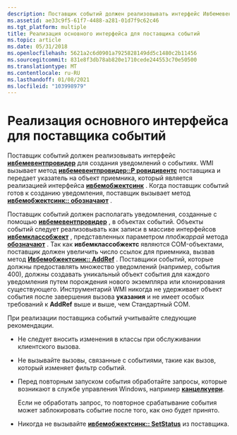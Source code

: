 ```yaml
---
description: Поставщик событий должен реализовывать интерфейс Ивбемевентпровидер для создания уведомлений о событиях.
ms.assetid: ae33c9f5-61f7-4488-a281-01d7f9c62c46
ms.tgt_platform: multiple
title: Реализация основного интерфейса для поставщика событий
ms.topic: article
ms.date: 05/31/2018
ms.openlocfilehash: 5621a2c6d0901a7925828149dd5c1480c2b11456
ms.sourcegitcommit: 831e8f3db78ab820e1710cede244553c70e50500
ms.translationtype: MT
ms.contentlocale: ru-RU
ms.lasthandoff: 01/08/2021
ms.locfileid: "103998979"
---
```

# <a name="implementing-the-primary-interface-for-an-event-provider"></a>Реализация основного интерфейса для поставщика событий

Поставщик событий должен реализовывать интерфейс [**ивбемевентпровидер**](/windows/desktop/api/Wbemprov/nn-wbemprov-iwbemeventprovider) для создания уведомлений о событиях. WMI вызывает метод [**ивбемевентпровидер::P ровидивентс**](/windows/desktop/api/Wbemprov/nf-wbemprov-iwbemeventprovider-provideevents) поставщика и передает указатель на объект приемника, который является реализацией интерфейса [**ивбемобжектсинк**](iwbemobjectsink.md) . Когда поставщик событий готов к созданию уведомления, поставщик вызывает метод [**ивбемобжектсинк:: обозначают**](/windows/desktop/api/Wbemcli/nf-wbemcli-iwbemobjectsink-indicate) .

Поставщик событий должен располагать уведомления, созданные с помощью [**ивбемевентпровидер**](/windows/desktop/api/Wbemprov/nn-wbemprov-iwbemeventprovider) , в объектах событий. Объекты событий следует реализовывать как записи в массиве интерфейсов [**ивбемклассобжект**](/windows/desktop/api/WbemCli/nn-wbemcli-iwbemclassobject) , представленных параметром *ппобжаррай* метода [**обозначают**](/windows/desktop/api/Wbemcli/nf-wbemcli-iwbemobjectsink-indicate) . Так как **ивбемклассобжектс** являются COM-объектами, поставщик должен увеличить число ссылок для приемника, вызвав метод [**Ивбемобжектсинк:: AddRef**](/windows/win32/api/unknwn/nf-unknwn-iunknown-addref) . Поставщики событий, которые должны предоставлять множество уведомлений (например, события 400), должны создавать уникальный объект события для каждого уведомления путем порождения нового экземпляра или клонирования существующего. Инструментарий WMI никогда не удерживает объект события после завершения вызова **указания** и не имеет особых требований к **AddRef** выше и выше, чем Стандартный COM.

При реализации поставщика событий учитывайте следующие рекомендации.

-   Не следует вносить изменения в классы при обслуживании клиентского вызова.
-   Не вызывайте вызовы, связанные с событиями, такие как вызов, который изменяет фильтр событий.
-   Перед повторным запуском события обработайте запросы, которые возникают в службе управления Windows, например [**канцелкуери**](/windows/desktop/api/Wbemprov/nf-wbemprov-iwbemeventproviderquerysink-cancelquery).

    Если не обработать запрос, то повторное срабатывание события может заблокировать событие после того, как оно будет принято.

-   Никогда не вызывайте [**ивбемобжектсинк:: SetStatus**](/windows/desktop/api/Wbemcli/nf-wbemcli-iwbemobjectsink-setstatus) из поставщика.

 

 
